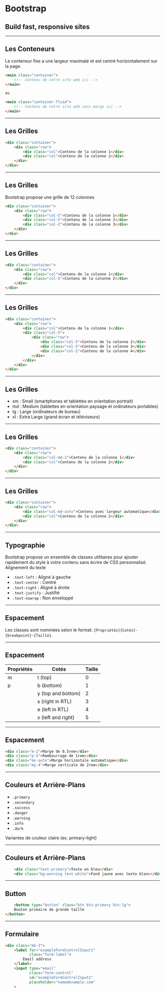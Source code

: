 # Bootstrap
## Build fast, responsive sites
---
## Les Conteneurs

Le conteneur fixe a une largeur maximale et est centré horizontalement sur la page.

```html
<main class="container">
    <!-- Contenu de votre site web ici -->
</main>

ou

<main class="container-fluid">
    <!-- Contenu de votre site web sans marge ici -->
</main>
```
---
## Les Grilles

```html
<div class="container">
    <div class="row">
        <div class="col">Contenu de la colonne 1</div>
        <div class="col">Contenu de la colonne 2</div>
    </div>
</div>
```
---
## Les Grilles

Bootstrap propose une grille de 12 colonnes

```html
<div class="container">
    <div class="row">
        <div class="col-5">Contenu de la colonne 1</div>
        <div class="col-5">Contenu de la colonne 2</div>
        <div class="col-2">Contenu de la colonne 3</div>
    </div>
</div>
```
---
## Les Grilles

```html
<div class="container">
    <div class="row">
        <div class="col">Contenu de la colonne 1</div>
        <div class="col-5">Contenu de la colonne 2</div>
    </div>
</div>
```
---
## Les Grilles

```html
<div class="container">
    <div class="row">
        <div class="col">Contenu de la colonne 1</div>
        <div class="col-5">
            <div class="row">
                <div class="col-5">Contenu de la colonne 2</div>
                <div class="col-5">Contenu de la colonne 3</div>
                <div class="col-2">Contenu de la colonne 4</div>
            </div>
        </div>
    </div>
</div>
```
---
## Les Grilles

- sm : Small (smartphones et tablettes en orientation portrait)
- md : Medium (tablettes en orientation paysage et ordinateurs portables)
- lg : Large (ordinateurs de bureau)
- xl : Extra Large (grand écran et téléviseurs)

---
## Les Grilles
```html
<div class="container">
    <div class="row">
        <div class="col-md-2">Contenu de la colonne 1</div>
        <div class="col">Contenu de la colonne 2</div>
    </div>
</div>
```

---
## Les Grilles
```html
<div class="container">
    <div class="row">
        <div class="col-md-auto">Contenu avec largeur automatique</div>
        <div class="col">Contenu de la colonne 2</div>
    </div>
</div>
```
---
## Typographie
Bootstrap propose un ensemble de classes utilitaires pour ajouter rapidement du style à votre contenu sans écrire de CSS personnalisé.
Alignement du texte

- `.text-left` : Aligné à gauche
- `.text-center` : Centré
- `.text-right` : Aligné à droite
- `.text-justify` : Justifié
- `.text-nowrap` : Non enveloppé

---
## Espacement

Les classes sont nommées selon le format: `{Propriétés}{Cotés}-{breakpoint}-{Taille}`.

---
## Espacement
| Propriétés | Cotés                        | Taille |
|------------|------------------------------|--------|
| m          | t (top)                      | 0      |
| p          | b (bottom)                   | 1      |
|            | y (top and bottom)           | 2      |
|            | s (right in RTL)             | 3      |
|            | e (left in RTL)              | 4      |
|            | x (left and right)           | 5      |


---
## Espacement

```html
<div class="m-2">Marge de 0.5rem</div>
<div class="p-3">Rembourrage de 1rem</div>
<div class="mx-auto">Marge horizontale automatique</div>
<div class="my-4">Marge verticale de 2rem</div>
```
---

## Couleurs et Arrière-Plans

- `.primary`
- `.secondary`
- `.success`
- `.danger`
- `.warning`
- `.info`
- `.dark`

Variantes de couleur claire (ex. primary-light)

---

## Couleurs et Arrière-Plans
```html
    <div class="text-primary">Texte en bleu</div>
    <div class="bg-warning text-white">Fond jaune avec texte blanc</div>
```

---
## Button

```html
    <button type="button" class="btn btn-primary btn-lg">
    Bouton primaire de grande taille
</button>
```

---
## Formulaire

```html
<div class="mb-3">
    <label for="exampleFormControlInput1" 
           class="form-label">
        Email address
    </label>
    <input type="email" 
           class="form-control" 
           id="exampleFormControlInput1" 
           placeholder="name@example.com"
    >
```
